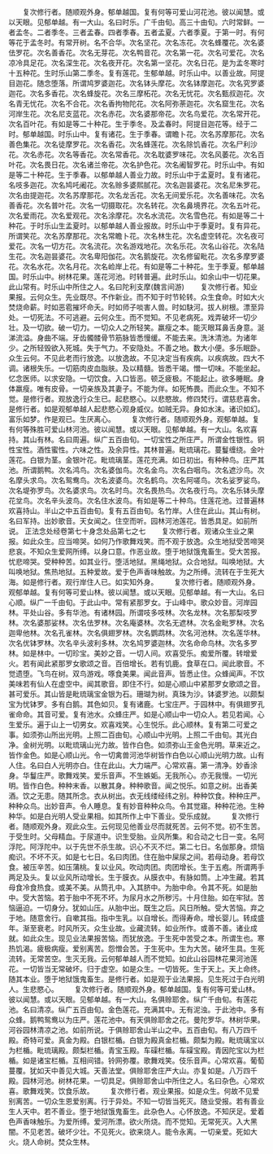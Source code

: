 <!-- { "loadSidebar": true } -->
　　复次修行者。随顺观外身。郁单越国。复有何等可爱山河花池。彼以闻慧。或以天眼。见郁单越。有一大山。名曰时乐。广千由旬。高三十由旬。六时常鲜。一者孟冬。二者季冬。三者孟春。四者季春。五者孟夏。六者季夏。于第一时。有何等花于孟冬时。有常开树。名不合华。次名坚花。次名冻花。次名蜂覆花。次名婆佉罗花。次名善香花。次名无芽花。次名鸭音花。次名第一花。次名可爱花。次名凉冷具足花。次名深生花。次名夜开花。次名第一坚花。次名日花。是为孟冬寒时十五种花。生时乐山第二季冬。复有莲花。生郁单越。时乐山中。以善业故。阿提目迦花。随念堕落。所谓鸠罗婆迦花。次名钵头摩花。次名钵摩迦花。次名究罗婆迦花。次名多香花。次名蜂旋花。次名三摩柘花。次名无忧花。次名甄叔迦花。次名青无忧花。次名不合花。次名香拘物陀花。次名阿弥荼迦花。次名窟生花。次名河岸生花。次名尼支蓝花。次名赤花。次名婆那帝花。次名鸟爱花。次名常开花。次名百叶花。有如是等二十种花。生于季冬。及孟春时。阿提目迦花等。经于二时。郁单越国。时乐山中。复有诸花。生于季春。谓瞻卜花。次名苏摩那花。次名善色集花。次名徒摩罗花。次名香花。次名蜂莲花。次名除饥香花。次名尸利沙花。次名赤花。次名等香花。次名常香花。次名耽婆罗味花。次名风萎花。次名百叶花。次名畏日花。次名诸兰帝花。次名护色花。次名阇智罗花。时乐山中。有如是等二十种花。生于季春。以郁单越人善业力故。时乐山中于孟夏时。复有诸花。名吱多迦花。次名鸠吒阇花。次名赊多婆熙腻花。次名迦昙婆花。次名尼朱罗花。次名由提迦花。次名苏摩那花。次名龙舌花。次名无间爱乐花。次名善味花。次名善香花。次名普叶花。次名一切摄取花。次名转花。次名鼻境界花。次名五叶花。次名爱雨花。次名爱观花。次名涂摩花。次名水流花。次名雪色花。有如是等二十种花。于时乐山生孟夏时。以郁单越人善业报故。时乐山中于季夏时。复有异花。所谓笑花。次名苏摩那花。次名常瞻卜花。次名林生花。次名虚空转花。次名夜可爱花。次名一切方花。次名流花。次名游戏地花。次名乐花。次名山谷花。次名陆生花。次名迦昙婆花。次名卑阳伽花。次名鹅旋花。次名修留毗花。次名多摩罗婆花。次名水花。次名月花。次名崄岸上花。有如是等二十种花。生于季夏。郁单越国。时乐山中。树林花果。莲花河池。时转普遍。此时乐山。如余山中一切花果。此山常有。时乐山中所住之人。名曰陀利支摩(魏言间游)
　　复次修行者。知业果报。云何众生。先业既尽。不作新业。而不知于时节轮转。众生食命。时如大火焚烧命薪。时如恶雹摧坏命夭。时如师子啖害人兽。时如駃河。拔人树根。漂至异处。一切死法。不可逃避。云何众生。而不觉知。不见老病死。戏弄破坏一切少壮。及一切欲。破一切力。一切众人之所轻笑。羸瘦之本。能灭眼耳鼻舌身意。涎涕流溢。身曲不端。牙齿髑髅骨节筋脉皆悉慢缓。不能去来。洗沐清池。为诸年少。之所轻毁欲入死城。失于气力。不安隐处。不善之地。数大小便。多乐眠卧。众生云何。不见此老而行放逸。以放逸故。不见决定当有疾病。以疾病故。四大不调。诸根失乐。一切筋肉皮血脂肤。及以精髓。皆悉干竭。憎一切味。不能坐起。忆念医师。以求安隐。一切饮食。入口皆恶。顿乏疲极。不能起止。欲多睡眠。身体羸瘦。唯有皮骨。一切亲族及其妻子。不能为伴。如死怖畏。而此众生。不知不觉。是修行者。观放逸行众生已。起悲愍心。以悲愍故。修四梵行。谓慈悲喜舍。是修行者。如是观郁单越人起悲愍心观身威仪。如贼无异。身如水沫。诸识如幻。富乐如梦。作是观已。生厌离心。
　　复次修行者。随顺观外身。观郁单越。复有何等殊胜可爱山林河池。彼以闻慧。或以天眼。见郁单越。有一大山。名欢喜持。其山有林。名曰周遍。纵广五百由旬。一切宝性之所庄严。所谓金性银性。铜性宝性。酒性蜜性。六味之性。及余异性。其林普遍。毗琉璃花。蔓鬘缠绕。金叶莲花。白银为茎。金银叶花。毗琉璃茎。莲花充满。如日初出。有种种鸟。庄严其池。所谓鹅鸭。次名鸿鸟。次名婆伽鸟。次名金鸟。次名白咽鸟。次名遮沙鸟。次名摩头求鸟。次名鸳鸯鸟。次名波婆鸟。次名鹤鸟。次名阿嗟鸟。次名娑罗娑鸟。次名堤弥罗鸟。次名婆求鸟。次名时鸟。次名畏热鸟。次名夜行鸟。次名乐钵头摩花坌鸟。次名辛头波鸟。次名住水波鸟。有如是等二十种鸟。住莲花池。过普遍林欢喜持山。半山之中五百由旬。复有五百由旬。名竹岸。人住在此山。其山有树。名曰军持。出妙歌音。天女闻之。住空而听。园林河池莲花。皆悉具足。如前所说。
正法念处经卷第七十身念处品第七之七
　　复次修行者。观诸众生业之果报。如此众生。应当啼哭。如何乃作歌舞戏笑。而不观于放逸。众生地狱受苦啼哭悲哀。不知众生爱网所缚。以身口意。作恶业故。堕于地狱饿鬼畜生。受大苦报。忧悲啼哭。受种种苦。如其业行。堕活地狱。黑绳地狱。众合地狱。叫唤地狱。大叫唤地狱。焦热地狱。五种爱故。爱于色声香味触故。为之所缚。流转在于生死大海。如是修行者。观行岸住人已。如实知外身。
　　复次修行者。随顺观外身。观郁单越。复有何等可爱山林。彼以闻慧。或以天眼。见郁单越。有一大山。名曰心顺。纵广一千由旬。于此山中。常有紧那罗女。于山峰中。歌众妙音。河岸园林。平处山谷。多有华池。有诸林园。所谓吱多吱林。次名龙林。次名那梨吱罗林。次名婆那娑林。次名佉罗林。次名庵婆林。次名无遮林。次名金毗罗林。次名迦卑他林。次名孔雀林。次名俱翅罗林。次名鹦鹉林。次名河池林。次名莲华林。次名优钵罗林。次名辛头波利多林。次名鸠罗婆迦林。次名命命鸟林。次名多罗林。如是林中。一切珍宝。美妙之音。一切人间。欢喜受乐。痴爱所覆。转增爱火。若有闻此紧那罗女歌颂之音。百倍增长。若有饥鹿。食草在口。闻此歌音。不觉遗堕。飞鸟在树。双鸟游戏。啄食美果。闻此音声。皆悉止住。众蜂闻声。不饮美味若有仙人在虚空中。闻其歌音。即住不行。如是心顺山中紧那罗女歌颂之音。甚可爱乐。其山皆是毗琉璃宝金银为石。珊瑚为树。真珠为沙。钵婆罗池。以颇梨宝为忧钵罗。多有白鹅。其色如贝。复有诸鹿。七宝庄严。于园林中。有俱翅罗孔雀命命。其音可爱。复有池水。众蜂庄严。如是心顺山中一切众人。若见若闻。心生爱乐。遍于山上一切男女。欢喜戏笑。心生悦乐。此心顺林。复有第二可爱之事。如须弥山所出光明。上照二百由旬。心顺山中光明。上照二千由旬。其光白净。金树光明。以毗琉璃山光力故。皆作白色。如须弥山王金色光明。草来近之。皆作金色。如是心顺山光。令一切禽兽河池华树皆作白色以心顺山光明力故。山有人住。名曰白人光明亦白。住在此山。大力端严。心常欢喜。第一清净。妙香涂身。华鬘庄严。歌舞戏笑。爱乐音声。不生嫉姤。无我所心。亦无我慢。一切光明。皆作白色。种种末香。以散其身。种种歌音。闻之悦乐。如意之树。出香美酒。饮之无患。随其所念。衣从树出。衣无线缕经纬之别。种种饮食。种种庄严。种种众鸟。出妙音声。令人睡息。复有妙音种种众鸟。令其觉寤。种种花池。生种种华。如是白光明人受业果相。如其所作上中下善业。受乐成就。
　　复次修行者。随顺观外身。观此众生。云何现见他善业尽而就死苦。云何不觉。初不生苦。于受生时。父母精血。于尿道中。识生受胎。业风所集。和合动之七日一变。名阿浮陀。阿浮陀中。以于先世不杀生故。识心不灭不烂。第二七日。名伽那身。烦恼痴识。不坏不灭。如是七七日。名曰肉团。住在胎中屎尿之间。若母动身。若母饮食。被压辛苦。如压蒲桃。复以业风。吹动肉团。肉团增长。生于五疱。所谓两手两足及头。复以业风所动增长。生于膜衣。从膜衣中。有脉如筒。上冲生藏。若其母食冷食热食。或美不美。从筒孔中。入其脐中。为胎中命。令其不死。如是胎中。受大苦恼。若于胎中不死不坏。为尿月水之所秽污。十月住胎。如在牢狱。苦恼逼迫。一切身分。犹如山压。从胎中出。既生之后。风日所触。受大苦恼。弃之于地。随意舍行。自嗽其指。指中生乳。以自增长。而得寿命。增长婴儿。转成盛年。渐至衰老。时风所灭。众生业故。业藏流转。如业所作。或善不善。诸业成就。如此众生。现见业法果报苦恼。而犹放逸。于生死中苦受之本。所谓生也。寒热饥渴。疲极病瘦。爱别离苦。怨憎会苦。于生死中。生为大苦。破坏生具。生死流转。无常苦空。生灭无我。云何郁单越人而不觉知。如此山谷园林花果河池莲花。一切皆当无常破坏。归于虚空。如是众生。一切皆死。生于天上。天上命终。随其本业。堕于地狱饿鬼畜生。是修行者。如是观于业法果报。见生死过于白光明人。生悲愍心。
　　复次修行者。随顺观外身。郁单越国。复有何等可爱山林。彼以闻慧。或以天眼。见郁单越。有一大山。名俱赊耶舍。纵广千由旬。有莲花池。名曰清凉。纵广五百由旬。金色莲花。充满其中。无有泥浊。于此池中。多有众蜂。鹅鸭鸳鸯以为庄严。莲花池中。有天俱赊耶舍之花。曼陀罗华。林树华果。河谷园林清凉之池。如前所说。于俱赊耶舍山半山之中。五百由旬。有八万四千殿。奇特可爱。真金为殿。白银栏楯。白银为殿真金栏楯。颇梨为殿。毗琉璃宝以为栏楯。毗琉璃殿。颇梨栏楯。青宝玉殿。车磲栏楯。车磲宝殿。青因陀宝以为栏楯。如是诸宝栏楯。互相间错。铃网弥覆。歌舞戏笑。伎乐音声。心常欢喜。葡萄蔓覆。犹如天中善见大城。天善法堂。俱赊耶舍庄严大山。亦复如是。八万四千殿。园林河池。树林花果。一切具足。俱赊耶舍山中所住之人。名曰杂色。心常欢喜。歌舞戏笑。饮食乐故。
　　复次修行者。观业果报。如是众生。何故不见爱别离苦。一切众生恩爱别离。行于异处。不知一切皆当死灭。随业受报。若有善业生人天中。若不善业。堕于地狱饿鬼畜生。此杂色人。心怀放逸。不知厌足。爱着色声香味触乐。为爱所缚。爱河所漂。欲火所烧。而不觉知。无常死灭。入大黑闇。不见老苦。破坏少壮。不见死火。欲来烧人。能令永离。一切亲爱。死如大火。烧人命树。焚众生林。
